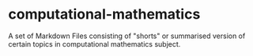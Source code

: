 # computational-mathematics
A set of Markdown Files consisting of "shorts" or summarised version of certain topics in computational mathematics subject.
